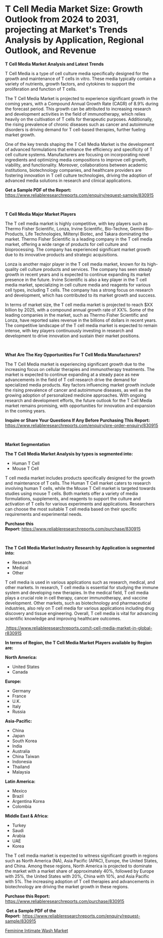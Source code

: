 <p><h1>T Cell Media Market Size: Growth Outlook from 2024 to 2031, projecting at Market's Trends Analysis by Application, Regional Outlook, and Revenue</h1></p><p><strong>T Cell Media Market Analysis and Latest Trends</strong></p>
<p><p>T Cell Media is a type of cell culture media specifically designed for the growth and maintenance of T cells in vitro. These media typically contain a variety of nutrients, growth factors, and cytokines to support the proliferation and function of T cells.</p><p>The T Cell Media Market is projected to experience significant growth in the coming years, with a Compound Annual Growth Rate (CAGR) of 8.9% during the forecast period. This growth can be attributed to increasing research and development activities in the field of immunotherapy, which relies heavily on the cultivation of T cells for therapeutic purposes. Additionally, the rising prevalence of chronic diseases such as cancer and autoimmune disorders is driving demand for T cell-based therapies, further fueling market growth.</p><p>One of the key trends shaping the T Cell Media Market is the development of advanced formulations that enhance the efficiency and specificity of T cell culture systems. Manufacturers are focusing on incorporating novel ingredients and optimizing media compositions to improve cell growth, viability, and functionality. Moreover, collaborations between academic institutions, biotechnology companies, and healthcare providers are fostering innovation in T cell culture technologies, driving the adoption of advanced media solutions in research and clinical applications.</p></p>
<p><strong>Get a Sample PDF of the Report:&nbsp;</strong> <a href="https://www.reliableresearchreports.com/enquiry/request-sample/830915">https://www.reliableresearchreports.com/enquiry/request-sample/830915</a></p>
<p>&nbsp;</p>
<p><strong>T Cell Media Major Market Players</strong></p>
<p><p>The T cell media market is highly competitive, with key players such as Thermo Fisher Scientific, Lonza, Irvine Scientific, Bio-Techne, Gemini Bio-Products, Life Technologies, Miltenyi Biotec, and Takara dominating the market. Thermo Fisher Scientific is a leading company in the T cell media market, offering a wide range of products for cell culture and bioprocessing. The company has experienced significant market growth due to its innovative products and strategic acquisitions.</p><p>Lonza is another major player in the T cell media market, known for its high-quality cell culture products and services. The company has seen steady growth in recent years and is expected to continue expanding its market presence in the future. Irvine Scientific is also a key player in the T cell media market, specializing in cell culture media and reagents for various cell types, including T cells. The company has a strong focus on research and development, which has contributed to its market growth and success.</p><p>In terms of market size, the T cell media market is projected to reach $XX billion by 2025, with a compound annual growth rate of XX%. Some of the leading companies in the market, such as Thermo Fisher Scientific and Lonza, have reported sales revenue in the billions of dollars in recent years. The competitive landscape of the T cell media market is expected to remain intense, with key players continuously investing in research and development to drive innovation and sustain their market positions.</p></p>
<p>&nbsp;</p>
<p><strong>What Are The Key Opportunities For T Cell Media Manufacturers?</strong></p>
<p><p>The T Cell Media market is experiencing significant growth due to the increasing focus on cellular therapies and immunotherapy treatments. The market is expected to continue expanding at a steady pace as new advancements in the field of T cell research drive the demand for specialized media products. Key factors influencing market growth include the rising prevalence of cancer and autoimmune diseases, as well as the growing adoption of personalized medicine approaches. With ongoing research and development efforts, the future outlook for the T Cell Media market remains promising, with opportunities for innovation and expansion in the coming years.</p></p>
<p><strong>Inquire or Share Your Questions If Any Before Purchasing This Report:</strong> <a href="https://www.reliableresearchreports.com/enquiry/pre-order-enquiry/830915">https://www.reliableresearchreports.com/enquiry/pre-order-enquiry/830915</a></p>
<p>&nbsp;</p>
<p><strong>Market Segmentation</strong></p>
<p><strong>The T Cell Media Market Analysis by types is segmented into:</strong></p>
<p><ul><li>Human T Cell</li><li>Mouse T Cell</li></ul></p>
<p><p>T cell media market includes products specifically designed for the growth and maintenance of T cells. The Human T Cell market caters to research involving human T cells, while the Mouse T Cell market is targeted towards studies using mouse T cells. Both markets offer a variety of media formulations, supplements, and reagents to support the culture and activation of T cells for various experiments and applications. Researchers can choose the most suitable T cell media based on their specific requirements and experimental needs.</p></p>
<p><strong>Purchase this Report:&nbsp;</strong><a href="https://www.reliableresearchreports.com/purchase/830915">https://www.reliableresearchreports.com/purchase/830915</a></p>
<p>&nbsp;</p>
<p><strong>The T Cell Media Market Industry Research by Application is segmented into:</strong></p>
<p><ul><li>Research</li><li>Medical</li><li>Other</li></ul></p>
<p><p>T cell media is used in various applications such as research, medical, and other markets. In research, T cell media is essential for studying the immune system and developing new therapies. In the medical field, T cell media plays a crucial role in cell therapy, cancer immunotherapy, and vaccine development. Other markets, such as biotechnology and pharmaceutical industries, also rely on T cell media for various applications including drug discovery and tissue engineering. Overall, T cell media is vital for advancing scientific knowledge and improving healthcare outcomes.</p></p>
<p><a href="https://www.reliableresearchreports.com/t-cell-media-market-in-global-r830915">&nbsp;https://www.reliableresearchreports.com/t-cell-media-market-in-global-r830915</a></p>
<p><strong>In terms of Region, the T Cell Media Market Players available by Region are:</strong></p>
<p>
    <p> <strong> North America: </strong>
        <ul>
            <li>United States</li>
            <li>Canada</li>
        </ul>
        </p> 
    <p> <strong> Europe: </strong>
        <ul>
            <li>Germany</li>
            <li>France</li>
            <li>U.K.</li>
            <li>Italy</li>
            <li>Russia</li>
        </ul>
        </p> 
    <p> <strong> Asia-Pacific: </strong>
        <ul>
            <li>China</li>
            <li>Japan</li>
            <li>South Korea</li>
            <li>India</li>
            <li>Australia</li>
            <li>China Taiwan</li>
            <li>Indonesia</li>
            <li>Thailand</li>
            <li>Malaysia</li>
        </ul>
        </p> 
    <p> <strong> Latin America: </strong>
        <ul>
            <li>Mexico</li>
            <li>Brazil</li>
            <li>Argentina Korea</li>
            <li>Colombia</li>
        </ul>
        </p> 
    <p> <strong> Middle East & Africa: </strong>
        <ul>
            <li>Turkey</li>
            <li>Saudi</li>
            <li>Arabia</li>
            <li>UAE</li>
            <li>Korea</li>
        </ul>
    </p>
    </p>
<p><p>The T cell media market is expected to witness significant growth in regions such as North America (NA), Asia Pacific (APAC), Europe, the United States, and China. Among these regions, North America is projected to dominate the market with a market share of approximately 40%, followed by Europe with 25%, the United States with 20%, China with 10%, and Asia Pacific with 5%. The increasing adoption of T cell therapies and advancements in biotechnology are driving the market growth in these regions.</p></p>
<p><strong>Purchase this Report: </strong><a href="https://www.reliableresearchreports.com/purchase/830915">https://www.reliableresearchreports.com/purchase/830915</a></p>
<p>&nbsp;<strong>Get a Sample PDF of the Report:&nbsp;&nbsp;</strong><a href="https://www.reliableresearchreports.com/enquiry/request-sample/830915">https://www.reliableresearchreports.com/enquiry/request-sample/830915</a></p>
<p><strong></strong></p>
<p><p><a href="https://view.publitas.com/reportprime-1/feminine-intimate-wash-market-size-share-analysis-growth-trends-forecast-2024-2031/">Feminine Intimate Wash Market</a></p></p>